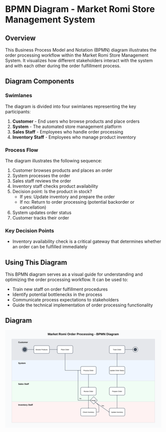 # BPMN Diagram - Market Romi Store Management System

## Overview
This Business Process Model and Notation (BPMN) diagram illustrates the order processing workflow within the Market Romi Store Management System. It visualizes how different stakeholders interact with the system and with each other during the order fulfillment process.

## Diagram Components

### Swimlanes
The diagram is divided into four swimlanes representing the key participants:
1. **Customer** - End users who browse products and place orders
2. **System** - The automated store management platform
3. **Sales Staff** - Employees who handle order processing
4. **Inventory Staff** - Employees who manage product inventory

### Process Flow
The diagram illustrates the following sequence:
1. Customer browses products and places an order
2. System processes the order
3. Sales staff reviews the order
4. Inventory staff checks product availability
5. Decision point: Is the product in stock?
   - If yes: Update inventory and prepare the order
   - If no: Return to order processing (potential backorder or cancellation)
6. System updates order status
7. Customer tracks their order

### Key Decision Points
- Inventory availability check is a critical gateway that determines whether an order can be fulfilled immediately

## Using This Diagram
This BPMN diagram serves as a visual guide for understanding and optimizing the order processing workflow. It can be used to:
- Train new staff on order fulfillment procedures
- Identify potential bottlenecks in the process
- Communicate process expectations to stakeholders
- Guide the technical implementation of order processing functionality

## Diagram

![BPMN Diagram for Market Romi](bpmn-diagram.svg)
